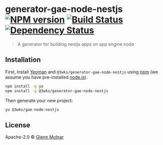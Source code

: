 # generator-gae-node-nestjs [![NPM version][npm-image]][npm-url] [![Build Status][travis-image]][travis-url] [![Dependency Status][daviddm-image]][daviddm-url]
> A generator for building nestjs apps on app engine node

## Installation

First, install [Yeoman](http://yeoman.io) and `@3wks/generator-gae-node-nestjs` using [npm](https://www.npmjs.com/) (we assume you have pre-installed [node.js](https://nodejs.org/)).

```bash
npm install -g yo
npm install -g @3wks/generator-gae-node-nestjs
```

Then generate your new project:

```bash
yo @3wks/gae-node-nestjs
```

## License

Apache-2.0 © [Glenn Molnar]()


[npm-image]: https://badge.fury.io/js/generator-gae-node.svg
[npm-url]: https://npmjs.org/package/generator-gae-node
[travis-image]: https://travis-ci.org//generator-gae-node.svg?branch=master
[travis-url]: https://travis-ci.org//generator-gae-node
[daviddm-image]: https://david-dm.org//generator-gae-node.svg?theme=shields.io
[daviddm-url]: https://david-dm.org//generator-gae-node
